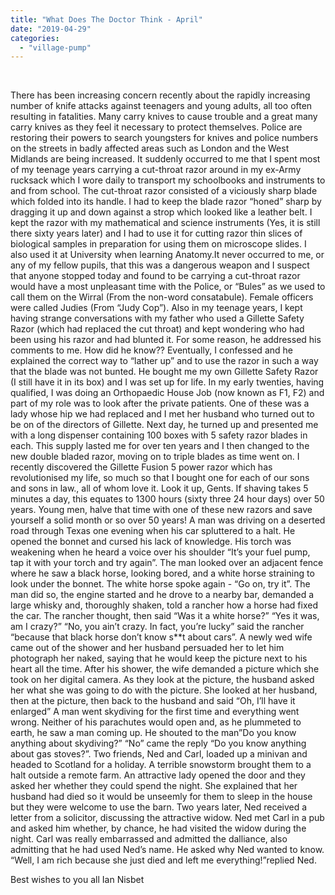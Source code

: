 ```yaml
---
title: "What Does The Doctor Think - April"
date: "2019-04-29"
categories: 
  - "village-pump"
---
```


 

There has been increasing concern recently about the rapidly increasing number of knife attacks against teenagers and young adults, all too often resulting in fatalities. Many carry knives to cause trouble and a great many carry knives as they feel it necessary to protect themselves. Police are restoring their powers to search youngsters for knives and police numbers on the streets in badly affected areas such as London and the West Midlands are being increased. It suddenly occurred to me that I spent most of my teenage years carrying a cut-throat razor around in my ex-Army rucksack which I wore daily to transport my schoolbooks and instruments to and from school. The cut-throat razor consisted of a viciously sharp blade which folded into its handle. I had to keep the blade razor “honed” sharp by dragging it up and down against a strop which looked like a leather belt. I kept the razor with my mathematical and science instruments (Yes, it is still there sixty years later) and I had to use it for cutting razor thin slices of biological samples in preparation for using them on microscope slides. I also used it at University when learning Anatomy.It never occurred to me, or any of my fellow pupils, that this was a dangerous weapon and I suspect that anyone stopped today and found to be carrying a cut-throat razor would have a most unpleasant time with the Police, or “Bules” as we used to call them on the Wirral (From the non-word consatabule). Female officers were called Judies (From “Judy Cop”). Also in my teenage years, I kept having strange conversations with my father who used a Gillette Safety Razor (which had replaced the cut throat) and kept wondering who had been using his razor and had blunted it. For some reason, he addressed his comments to me. How did he know?? Eventually, I confessed and he explained the correct way to “lather up” and to use the razor in such a way that the blade was not bunted. He bought me my own Gillette Safety Razor (I still have it in its box) and I was set up for life. In my early twenties, having qualified, I was doing an Orthopaedic House Job (now known as F1, F2) and part of my role was to look after the private patients. One of these was a lady whose hip we had replaced and I met her husband who turned out to be on of the directors of Gillette. Next day, he turned up and presented me with a long dispenser containing 100 boxes with 5 safety razor blades in each. This supply lasted me for over ten years and I then changed to the new double bladed razor, moving on to triple blades as time went on. I recently discovered the Gillette Fusion 5 power razor which has revolutionised my life, so much so that I bought one for each of our sons and sons in law., all of whom love it. Look it up, Gents. If shaving takes 5 minutes a day, this equates to 1300 hours (sixty three 24 hour days) over 50 years. Young men, halve that time with one of these new razors and save yourself a solid month or so over 50 years! A man was driving on a deserted road through Texas one evening when his car spluttered to a halt. He opened the bonnet and cursed his lack of knowledge. His torch was weakening when he heard a voice over his shoulder “It’s your fuel pump, tap it with your torch and try again”. The man looked over an adjacent fence where he saw a black horse, looking bored, and a white horse straining to look under the bonnet. The white horse spoke again - “Go on, try it”. The man did so, the engine started and he drove to a nearby bar, demanded a large whisky and, thoroughly shaken, told a rancher how a horse had fixed the car. The rancher thought, then said “Was it a white horse?” “Yes it was, am I crazy?” “No, you ain’t crazy. In fact, you’re lucky” said the rancher “because that black horse don’t know s\*\*t about cars”. A newly wed wife came out of the shower and her husband persuaded her to let him photograph her naked, saying that he would keep the picture next to his heart all the time. After his shower, the wife demanded a picture which she took on her digital camera. As they look at the picture, the husband asked her what she was going to do with the picture. She looked at her husband, then at the picture, then back to the husband and said “Oh, I’ll have it enlarged” A man went skydiving for the first time and everything went wrong. Neither of his parachutes would open and, as he plummeted to earth, he saw a man coming up. He shouted to the man”Do you know anything about skydiving?” “No” came the reply “Do you know anything about gas stoves?”. Two friends, Ned and Carl, loaded up a minivan and headed to Scotland for a holiday. A terrible snowstorm brought them to a halt outside a remote farm. An attractive lady opened the door and they asked her whether they could spend the night. She explained that her husband had died so it would be unseemly for them to sleep in the house but they were welcome to use the barn. Two years later, Ned received a letter from a solicitor, discussing the attractive widow. Ned met Carl in a pub and asked him whether, by chance, he had visited the widow during the night. Carl was really embarrassed and admitted the dalliance, also admitting that he had used Ned’s name. He asked why Ned wanted to know. “Well, I am rich because she just died and left me everything!”replied Ned.

Best wishes to you all Ian Nisbet
